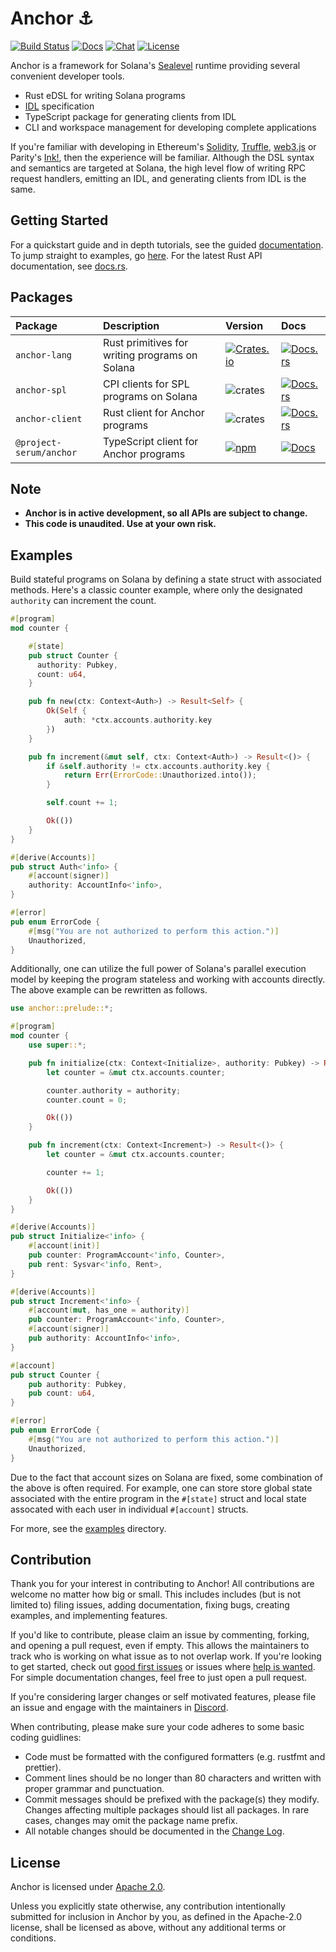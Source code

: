 # Anchor ⚓

[![Build Status](https://travis-ci.com/project-serum/anchor.svg?branch=master)](https://travis-ci.com/project-serum/anchor)
[![Docs](https://img.shields.io/badge/docs-tutorials-orange)](https://project-serum.github.io/anchor/)
[![Chat](https://img.shields.io/discord/739225212658122886?color=blueviolet)](https://discord.com/channels/739225212658122886)
[![License](https://img.shields.io/github/license/project-serum/anchor?color=ff69b4)](https://opensource.org/licenses/Apache-2.0)

Anchor is a framework for Solana's [Sealevel](https://medium.com/solana-labs/sealevel-parallel-processing-thousands-of-smart-contracts-d814b378192) runtime providing several convenient developer tools.

- Rust eDSL for writing Solana programs
- [IDL](https://en.wikipedia.org/wiki/Interface_description_language) specification
- TypeScript package for generating clients from IDL
- CLI and workspace management for developing complete applications

If you're familiar with developing in Ethereum's [Solidity](https://docs.soliditylang.org/en/v0.7.4/), [Truffle](https://www.trufflesuite.com/), [web3.js](https://github.com/ethereum/web3.js) or Parity's [Ink!](https://github.com/paritytech/ink), then the experience will be familiar. Although the DSL syntax and semantics are targeted at Solana, the high level flow of writing RPC request handlers, emitting an IDL, and generating clients from IDL is the same.

## Getting Started

For a quickstart guide and in depth tutorials, see the guided [documentation](https://project-serum.github.io/anchor/getting-started/introduction.html).
To jump straight to examples, go [here](https://github.com/project-serum/anchor/tree/master/examples). For the latest Rust API documentation, see [docs.rs](https://docs.rs/anchor-lang).

## Packages

| Package | Description | Version | Docs |
| :-- | :-- | :--| :-- |
| `anchor-lang` | Rust primitives for writing programs on Solana | [![Crates.io](https://img.shields.io/crates/v/anchor-lang?color=blue)](https://crates.io/crates/anchor-lang) | [![Docs.rs](https://docs.rs/anchor-lang/badge.svg)](https://docs.rs/anchor-lang) |
| `anchor-spl` | CPI clients for SPL programs on Solana | ![crates](https://img.shields.io/crates/v/anchor-spl?color=blue) | [![Docs.rs](https://docs.rs/anchor-spl/badge.svg)](https://docs.rs/anchor-spl) |
| `anchor-client` | Rust client for Anchor programs | ![crates](https://img.shields.io/crates/v/anchor-client?color=blue) | [![Docs.rs](https://docs.rs/anchor-client/badge.svg)](https://docs.rs/anchor-client) |
| `@project-serum/anchor` | TypeScript client for Anchor programs | [![npm](https://img.shields.io/npm/v/@project-serum/anchor.svg?color=blue)](https://www.npmjs.com/package/@project-serum/anchor) | [![Docs](https://img.shields.io/badge/docs-typedoc-blue)](https://project-serum.github.io/anchor/ts/index.html) |
## Note

* **Anchor is in active development, so all APIs are subject to change.**
* **This code is unaudited. Use at your own risk.**

## Examples

Build stateful programs on Solana by defining a state struct with associated
methods. Here's a classic counter example, where only the designated `authority`
can increment the count.

```rust
#[program]
mod counter {

    #[state]
    pub struct Counter {
      authority: Pubkey,
      count: u64,
    }

    pub fn new(ctx: Context<Auth>) -> Result<Self> {
        Ok(Self {
            auth: *ctx.accounts.authority.key
        })
    }

    pub fn increment(&mut self, ctx: Context<Auth>) -> Result<()> {
        if &self.authority != ctx.accounts.authority.key {
            return Err(ErrorCode::Unauthorized.into());
        }

        self.count += 1;

        Ok(())
    }
}

#[derive(Accounts)]
pub struct Auth<'info> {
    #[account(signer)]
    authority: AccountInfo<'info>,
}

#[error]
pub enum ErrorCode {
    #[msg("You are not authorized to perform this action.")]
    Unauthorized,
}
```

Additionally, one can utilize the full power of Solana's parallel execution model by
keeping the program stateless and working with accounts directly. The above example
can be rewritten as follows.

```rust
use anchor::prelude::*;

#[program]
mod counter {
    use super::*;

    pub fn initialize(ctx: Context<Initialize>, authority: Pubkey) -> Result<()> {
        let counter = &mut ctx.accounts.counter;

        counter.authority = authority;
        counter.count = 0;

        Ok(())
    }

    pub fn increment(ctx: Context<Increment>) -> Result<()> {
        let counter = &mut ctx.accounts.counter;

        counter += 1;

        Ok(())
    }
}

#[derive(Accounts)]
pub struct Initialize<'info> {
    #[account(init)]
    pub counter: ProgramAccount<'info, Counter>,
    pub rent: Sysvar<'info, Rent>,
}

#[derive(Accounts)]
pub struct Increment<'info> {
    #[account(mut, has_one = authority)]
    pub counter: ProgramAccount<'info, Counter>,
    #[account(signer)]
    pub authority: AccountInfo<'info>,
}

#[account]
pub struct Counter {
    pub authority: Pubkey,
    pub count: u64,
}

#[error]
pub enum ErrorCode {
    #[msg("You are not authorized to perform this action.")]
    Unauthorized,
}
```

Due to the fact that account sizes on Solana are fixed, some combination of
the above is often required. For example, one can store store global state
associated with the entire program in the `#[state]` struct and local
state assocated with each user in individual `#[account]` structs.

For more, see the [examples](https://github.com/project-serum/anchor/tree/master/examples)
directory.

## Contribution

Thank you for your interest in contributing to Anchor! All contributions are welcome no
matter how big or small. This includes includes (but is not limited to) filing issues,
adding documentation, fixing bugs, creating examples, and implementing features.

If you'd like to contribute, please claim an issue by commenting, forking, and
opening a pull request, even if empty. This allows the maintainers to track who
is working on what issue as to not overlap work. If you're looking to get started,
check out [good first issues](https://github.com/project-serum/anchor/issues?q=is%3Aissue+is%3Aopen+label%3A%22good+first+issue%22)
or issues where [help is wanted](https://github.com/project-serum/anchor/issues?q=is%3Aissue+is%3Aopen+label%3A%22help+wanted%22).
For simple documentation changes, feel free to just open a pull request.

If you're considering larger changes or self motivated features, please file an issue
and engage with the maintainers in [Discord](https://discord.com/channels/739225212658122886).

When contributing, please make sure your code adheres to some basic coding guidlines:

* Code must be formatted with the configured formatters (e.g. rustfmt and prettier).
* Comment lines should be no longer than 80 characters and written with proper grammar and punctuation.
* Commit messages should be prefixed with the package(s) they modify. Changes affecting multiple
  packages should list all packages. In rare cases, changes may omit the package name prefix.
* All notable changes should be documented in the [Change Log](https://github.com/project-serum/anchor/blob/master/CHANGELOG.md).

## License

Anchor is licensed under [Apache 2.0](./LICENSE).

Unless you explicitly state otherwise, any contribution intentionally submitted
for inclusion in Anchor by you, as defined in the Apache-2.0 license, shall be
licensed as above, without any additional terms or conditions.
